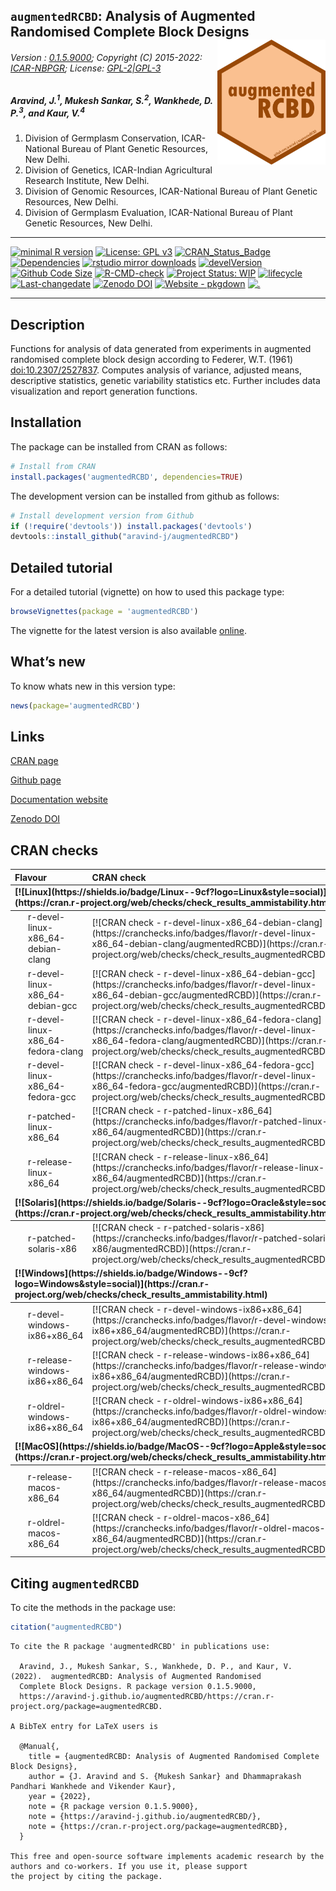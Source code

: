 
<!-- 
<img src="https://raw.githubusercontent.com/aravind-j/augmentedRCBD/master/inst/extdata/augmentedRCBD.png" width="20%" />
-->

## `augmentedRCBD`: Analysis of Augmented Randomised Complete Block Designs <img src="https://raw.githubusercontent.com/aravind-j/augmentedRCBD/master/inst/extdata/augmentedRCBD.png" align="right" alt="logo" width="173" height = "200" style = "border: none; float: right;">

###### Version : [0.1.5.9000](https://aravind-j.github.io/augmentedRCBD/articles/Data_Analysis_with_augmentedRCBD.html#install); Copyright (C) 2015-2022: [ICAR-NBPGR](http://www.nbpgr.ernet.in/); License: [GPL-2\|GPL-3](https://www.r-project.org/Licenses/)

##### *Aravind, J.<sup>1</sup>, Mukesh Sankar, S.<sup>2</sup>, Wankhede, D. P.<sup>3</sup>, and Kaur, V.<sup>4</sup>*

1.  Division of Germplasm Conservation, ICAR-National Bureau of Plant
    Genetic Resources, New Delhi.
2.  Division of Genetics, ICAR-Indian Agricultural Research Institute,
    New Delhi.
3.  Division of Genomic Resources, ICAR-National Bureau of Plant Genetic
    Resources, New Delhi.
4.  Division of Germplasm Evaluation, ICAR-National Bureau of Plant
    Genetic Resources, New Delhi.

------------------------------------------------------------------------

[![minimal R
version](https://img.shields.io/badge/R%3E%3D-3.0.2-6666ff.svg?logo=R)](https://cran.r-project.org/)
[![License: GPL
v3](https://img.shields.io/badge/License-GPL%20v3-blue.svg)](https://www.gnu.org/licenses/gpl-3.0)
[![CRAN_Status_Badge](https://www.r-pkg.org/badges/version-last-release/augmentedRCBD)](https://cran.r-project.org/package=augmentedRCBD)
[![Dependencies](https://tinyverse.netlify.com/badge/augmentedRCBD)](https://cran.r-project.org/package=augmentedRCBD)
[![rstudio mirror
downloads](https://cranlogs.r-pkg.org/badges/grand-total/augmentedRCBD?color=green)](https://CRAN.R-project.org/package=augmentedRCBD)
[![develVersion](https://img.shields.io/badge/devel%20version-0.1.5.9000-orange.svg)](https://github.com/aravind-j/augmentedRCBD)
[![Github Code
Size](https://img.shields.io/github/languages/code-size/aravind-j/augmentedRCBD.svg)](https://github.com/aravind-j/augmentedRCBD)
[![R-CMD-check](https://github.com/aravind-j/augmentedRCBD/workflows/R-CMD-check/badge.svg)](https://github.com/aravind-j/augmentedRCBD/actions)
[![Project Status:
WIP](https://www.repostatus.org/badges/latest/inactive.svg)](https://www.repostatus.org/#inactive)
[![lifecycle](https://img.shields.io/badge/lifecycle-stable-brightgreen.svg)](https://lifecycle.r-lib.org/articles/stages.html#stable)
[![Last-changedate](https://img.shields.io/badge/last%20change-2022--07--03-yellowgreen.svg)](https://github.com/aravind-j/augmentedRCBD)
[![Zenodo
DOI](https://zenodo.org/badge/DOI/10.5281/zenodo.1310011.svg)](https://doi.org/10.5281/zenodo.1310011)
[![Website -
pkgdown](https://img.shields.io/website-up-down-green-red/https/aravind-j.github.io/augmentedRCBD.svg)](https://aravind-j.github.io/augmentedRCBD/)
[![.](https://pro-pulsar-193905.appspot.com/UA-116716530-1/welcome-page)](https://github.com/aravind-j/google-analytics-beacon)
<!-- [![packageversion](https://img.shields.io/badge/Package%20version-0.2.3.3-orange.svg)](https://github.com/aravind-j/augmentedRCBD) -->
<!-- [![GitHub Download Count](https://github-basic-badges.herokuapp.com/downloads/aravind-j/augmentedRCBD/total.svg)] -->
<!-- [![Rdoc](https://www.rdocumentation.org/badges/version/augmentedRCBD)](https://www.rdocumentation.org/packages/augmentedRCBD) -->

------------------------------------------------------------------------

## Description

Functions for analysis of data generated from experiments in augmented
randomised complete block design according to Federer, W.T. (1961)
[doi:10.2307/2527837](https://doi.org/10.2307/2527837). Computes
analysis of variance, adjusted means, descriptive statistics, genetic
variability statistics etc. Further includes data visualization and
report generation functions.

## Installation

The package can be installed from CRAN as follows:

``` r
# Install from CRAN
install.packages('augmentedRCBD', dependencies=TRUE)
```

The development version can be installed from github as follows:

``` r
# Install development version from Github
if (!require('devtools')) install.packages('devtools')
devtools::install_github("aravind-j/augmentedRCBD")
```

## Detailed tutorial

For a detailed tutorial (vignette) on how to used this package type:

``` r
browseVignettes(package = 'augmentedRCBD')
```

The vignette for the latest version is also available
[online](https://aravind-j.github.io/augmentedRCBD/articles/Data_Analysis_with_augmentedRCBD.html).

## What’s new

To know whats new in this version type:

``` r
news(package='augmentedRCBD')
```

## Links

[CRAN page](https://cran.r-project.org/package=augmentedRCBD)

[Github page](https://github.com/aravind-j/augmentedRCBD)

[Documentation website](https://aravind-j.github.io/augmentedRCBD/)

[Zenodo DOI](https://doi.org/10.5281/zenodo.1310011)

## CRAN checks

<table class="table table-striped table-hover" style="width: auto !important; ">
<thead>
<tr>
<th style="text-align:left;">
Flavour
</th>
<th style="text-align:left;">
CRAN check
</th>
</tr>
</thead>
<tbody>
<tr grouplength="6">
<td colspan="2" style="border-bottom: 1px solid;">
<strong>[![Linux](https://shields.io/badge/Linux--9cf?logo=Linux&style=social)](https://cran.r-project.org/web/checks/check_results_ammistability.html)</strong>
</td>
</tr>
<tr>
<td style="text-align:left;padding-left: 2em;" indentlevel="1">
r-devel-linux-x86_64-debian-clang
</td>
<td style="text-align:left;">
[![CRAN check -
r-devel-linux-x86_64-debian-clang](https://cranchecks.info/badges/flavor/r-devel-linux-x86_64-debian-clang/augmentedRCBD)](https://cran.r-project.org/web/checks/check_results_augmentedRCBD.html)
</td>
</tr>
<tr>
<td style="text-align:left;padding-left: 2em;" indentlevel="1">
r-devel-linux-x86_64-debian-gcc
</td>
<td style="text-align:left;">
[![CRAN check -
r-devel-linux-x86_64-debian-gcc](https://cranchecks.info/badges/flavor/r-devel-linux-x86_64-debian-gcc/augmentedRCBD)](https://cran.r-project.org/web/checks/check_results_augmentedRCBD.html)
</td>
</tr>
<tr>
<td style="text-align:left;padding-left: 2em;" indentlevel="1">
r-devel-linux-x86_64-fedora-clang
</td>
<td style="text-align:left;">
[![CRAN check -
r-devel-linux-x86_64-fedora-clang](https://cranchecks.info/badges/flavor/r-devel-linux-x86_64-fedora-clang/augmentedRCBD)](https://cran.r-project.org/web/checks/check_results_augmentedRCBD.html)
</td>
</tr>
<tr>
<td style="text-align:left;padding-left: 2em;" indentlevel="1">
r-devel-linux-x86_64-fedora-gcc
</td>
<td style="text-align:left;">
[![CRAN check -
r-devel-linux-x86_64-fedora-gcc](https://cranchecks.info/badges/flavor/r-devel-linux-x86_64-fedora-gcc/augmentedRCBD)](https://cran.r-project.org/web/checks/check_results_augmentedRCBD.html)
</td>
</tr>
<tr>
<td style="text-align:left;padding-left: 2em;" indentlevel="1">
r-patched-linux-x86_64
</td>
<td style="text-align:left;">
[![CRAN check -
r-patched-linux-x86_64](https://cranchecks.info/badges/flavor/r-patched-linux-x86_64/augmentedRCBD)](https://cran.r-project.org/web/checks/check_results_augmentedRCBD.html)
</td>
</tr>
<tr>
<td style="text-align:left;padding-left: 2em;" indentlevel="1">
r-release-linux-x86_64
</td>
<td style="text-align:left;">
[![CRAN check -
r-release-linux-x86_64](https://cranchecks.info/badges/flavor/r-release-linux-x86_64/augmentedRCBD)](https://cran.r-project.org/web/checks/check_results_augmentedRCBD.html)
</td>
</tr>
<tr grouplength="1">
<td colspan="2" style="border-bottom: 1px solid;">
<strong>[![Solaris](https://shields.io/badge/Solaris--9cf?logo=Oracle&style=social)](https://cran.r-project.org/web/checks/check_results_ammistability.html)</strong>
</td>
</tr>
<tr>
<td style="text-align:left;padding-left: 2em;" indentlevel="1">
r-patched-solaris-x86
</td>
<td style="text-align:left;">
[![CRAN check -
r-patched-solaris-x86](https://cranchecks.info/badges/flavor/r-patched-solaris-x86/augmentedRCBD)](https://cran.r-project.org/web/checks/check_results_augmentedRCBD.html)
</td>
</tr>
<tr grouplength="3">
<td colspan="2" style="border-bottom: 1px solid;">
<strong>[![Windows](https://shields.io/badge/Windows--9cf?logo=Windows&style=social)](https://cran.r-project.org/web/checks/check_results_ammistability.html)</strong>
</td>
</tr>
<tr>
<td style="text-align:left;padding-left: 2em;" indentlevel="1">
r-devel-windows-ix86+x86_64
</td>
<td style="text-align:left;">
[![CRAN check -
r-devel-windows-ix86+x86_64](https://cranchecks.info/badges/flavor/r-devel-windows-ix86+x86_64/augmentedRCBD)](https://cran.r-project.org/web/checks/check_results_augmentedRCBD.html)
</td>
</tr>
<tr>
<td style="text-align:left;padding-left: 2em;" indentlevel="1">
r-release-windows-ix86+x86_64
</td>
<td style="text-align:left;">
[![CRAN check -
r-release-windows-ix86+x86_64](https://cranchecks.info/badges/flavor/r-release-windows-ix86+x86_64/augmentedRCBD)](https://cran.r-project.org/web/checks/check_results_augmentedRCBD.html)
</td>
</tr>
<tr>
<td style="text-align:left;padding-left: 2em;" indentlevel="1">
r-oldrel-windows-ix86+x86_64
</td>
<td style="text-align:left;">
[![CRAN check -
r-oldrel-windows-ix86+x86_64](https://cranchecks.info/badges/flavor/r-oldrel-windows-ix86+x86_64/augmentedRCBD)](https://cran.r-project.org/web/checks/check_results_augmentedRCBD.html)
</td>
</tr>
<tr grouplength="2">
<td colspan="2" style="border-bottom: 1px solid;">
<strong>[![MacOS](https://shields.io/badge/MacOS--9cf?logo=Apple&style=social)](https://cran.r-project.org/web/checks/check_results_ammistability.html)</strong>
</td>
</tr>
<tr>
<td style="text-align:left;padding-left: 2em;" indentlevel="1">
r-release-macos-x86_64
</td>
<td style="text-align:left;">
[![CRAN check -
r-release-macos-x86_64](https://cranchecks.info/badges/flavor/r-release-macos-x86_64/augmentedRCBD)](https://cran.r-project.org/web/checks/check_results_augmentedRCBD.html)
</td>
</tr>
<tr>
<td style="text-align:left;padding-left: 2em;" indentlevel="1">
r-oldrel-macos-x86_64
</td>
<td style="text-align:left;">
[![CRAN check -
r-oldrel-macos-x86_64](https://cranchecks.info/badges/flavor/r-oldrel-macos-x86_64/augmentedRCBD)](https://cran.r-project.org/web/checks/check_results_augmentedRCBD.html)
</td>
</tr>
</tbody>
</table>

## Citing `augmentedRCBD`

To cite the methods in the package use:

``` r
citation("augmentedRCBD")
```


    To cite the R package 'augmentedRCBD' in publications use:

      Aravind, J., Mukesh Sankar, S., Wankhede, D. P., and Kaur, V. (2022).  augmentedRCBD: Analysis of Augmented Randomised
      Complete Block Designs. R package version 0.1.5.9000,
      https://aravind-j.github.io/augmentedRCBD/https://cran.r-project.org/package=augmentedRCBD.

    A BibTeX entry for LaTeX users is

      @Manual{,
        title = {augmentedRCBD: Analysis of Augmented Randomised Complete Block Designs},
        author = {J. Aravind and S. {Mukesh Sankar} and Dhammaprakash Pandhari Wankhede and Vikender Kaur},
        year = {2022},
        note = {R package version 0.1.5.9000},
        note = {https://aravind-j.github.io/augmentedRCBD/},
        note = {https://cran.r-project.org/package=augmentedRCBD},
      }

    This free and open-source software implements academic research by the authors and co-workers. If you use it, please support
    the project by citing the package.

